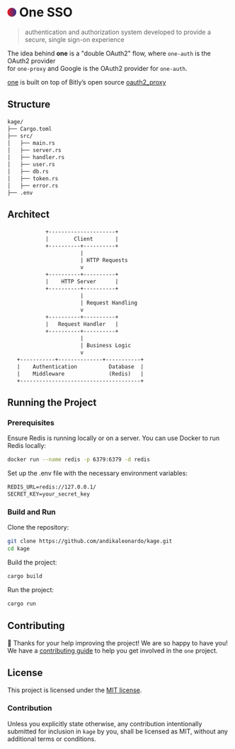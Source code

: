 # <img src="_assets/icon.png" width="20"> One SSO 

> authentication and authorization system developed to provide a secure, single sign-on experience </h4>

The idea behind **one** is a "double OAuth2" flow, where `one-auth` is the OAuth2 provider \
for `one-proxy` and Google is the OAuth2 provider for `one-auth`.

[one](https://github.com/andikaleonardo/solar) is built on top of Bitly’s open source [oauth2_proxy](https://github.com/bitly/oauth2_proxy)

## Structure
```console
kage/
├── Cargo.toml
├── src/
│   ├── main.rs
│   ├── server.rs
│   ├── handler.rs
│   ├── user.rs
│   ├── db.rs
│   ├── token.rs
│   ├── error.rs
├── .env
```

## Architect
```console
            +---------------------+
            |        Client       |
            +----------+----------+
                       |
                       | HTTP Requests
                       v
            +----------+----------+
            |    HTTP Server      |
            +----------+----------+
                       |
                       | Request Handling
                       v
            +----------+----------+
            |   Request Handler   |
            +----------+----------+
                       |
                       | Business Logic
                       v
   +-----------+--------------+-----------+
   |    Authentication          Database  |
   |    Middleware              (Redis)   |
   +--------------------------------------+

```

## Running the Project

### Prerequisites

Ensure Redis is running locally or on a server. You can use Docker to run Redis locally:
```sh
docker run --name redis -p 6379:6379 -d redis
```

Set up the .env file with the necessary environment variables:
```env
REDIS_URL=redis://127.0.0.1/
SECRET_KEY=your_secret_key
```

### Build and Run

Clone the repository:
```sh
git clone https://github.com/andikaleonardo/kage.git
cd kage
```

Build the project:
```sh
cargo build
```

Run the project:
```sh
cargo run
```

## Contributing

🎈 Thanks for your help improving the project! We are so happy to have
you! We have a [contributing guide][contributing] to help you get involved in the
`one` project.

## License

This project is licensed under the [MIT license][license].

### Contribution

Unless you explicitly state otherwise, any contribution intentionally submitted
for inclusion in `kage` by you, shall be licensed as MIT, without any
additional terms or conditions.


[contributing]: https://github.com/andikaleonardo/kage/blob/main/CONTRIBUTING.md
[license]: https://github.com/andikaleonardo/kage/blob/main//LICENSE
